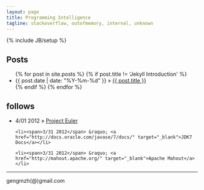 ```yaml
---
layout: page
title: Programming Intelligence
tagline: stackoverflow, outofmemory, internal, unknown
---
```

{% include JB/setup %}

## Posts

<ul class="posts">
  {% for post in site.posts %}
  	{% if post.title != 'Jekyll Introduction' %}
    <li><span>{{ post.date | date: "%Y-%m-%d" }}</span> &raquo; <a href="{{ BASE_PATH }}{{ post.url }}">{{ post.title }}</a></li>
    {% endif %}
  {% endfor %}
</ul>

## follows
<ul class="posts">
	<li><span>4/01 2012</span> &raquo; <a href="http://projecteuler.net/problems" target="_blank">Project Euler</a></li>
	
	<li><span>3/31 2012</span> &raquo; <a href="http://docs.oracle.com/javase/7/docs/" target="_blank">JDK7 Docs</a></li>
	
	<li><span>3/31 2012</span> &raquo; <a href="http://mahout.apache.org/" target="_blank">Apache Mahout</a></li>
</ul>


---

gengmzh(@)gmail.com  
<!---
移，或者不移  
指针就在那里，不来不去  
释放，或者释放  
内存就在那里，不舍不弃  
爱恋，或者不爱恋  
算法就在那里，不悲，也不喜  
-->


